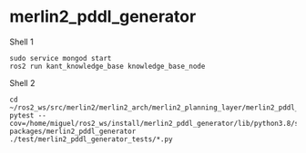 # merlin2_pddl_generator

Shell 1
```shell
sudo service mongod start
ros2 run kant_knowledge_base knowledge_base_node
```

Shell 2
```shell
cd ~/ros2_ws/src/merlin2/merlin2_arch/merlin2_planning_layer/merlin2_pddl_generator/
pytest --cov=/home/miguel/ros2_ws/install/merlin2_pddl_generator/lib/python3.8/site-packages/merlin2_pddl_generator ./test/merlin2_pddl_generator_tests/*.py
```